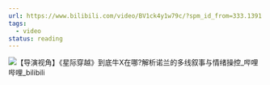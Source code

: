 ```yaml
---
url: https://www.bilibili.com/video/BV1ck4y1w79c/?spm_id_from=333.1391.0.0&vd_source=06168f390bae49c4867767c52a20e87c
tags:
  - video
status: reading
---
```

![【导演视角】《星际穿越》到底牛X在哪?解析诺兰的多线叙事与情绪操控_哔哩哔哩_bilibili](https://www.bilibili.com/video/BV1ck4y1w79c/?spm_id_from=333.1391.0.0&vd_source=06168f390bae49c4867767c52a20e87c)
